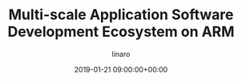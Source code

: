 ---
author: linaro
categories:
- events
- workshop
- arm-hpc-asia-2019
comments: false
event: arm-hpc-asia-2019
date: '2019-01-21 09:00:00+00:00'
slot: 13:05 - 13:30
image:
  featured: true
  path: /assets/images/content/multi-scale-application-software-development-ecosystem-on-arm.jpg
layout: resource-post
title: 'Multi-scale Application Software Development Ecosystem on ARM'
tag: resource
speakers:
- biography: '""'
  company: UK National HPC Center
  job-title: 
  name: Dr. Xiaohu Guo
youtube_video_url: https://www.youtube.com/watch?v=bEMod29_Dx8&list=PLKZSArYQptsPLGSEUycUowh9oy8WF_epV&index=6&t=0s
amazon_s3_presentation_url: https://static.linaro.org/event-resources/arm-hpc-asia-2019/slides/Multi-scaleApplicationSoftwareDevelopmentEcosystemonARM9.pdf
---